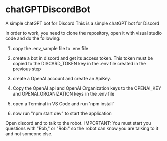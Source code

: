 # chatGPTDiscordBot
A simple chatGPT bot for Discord
This is a simple chatGPT bot for Discord

In order to work, you need to clone the repository, open it with visual studio code and do the following:

1) copy the .env_sample file to .env file

2) create a bot in discord and get its access token. This token must be copied to the DISCARD_TOKEN key in the .env file created in the previous step

3) create a OpenAI account and create an ApiKey. 

4) Copy the OpenAI api and OpenAI Organization keys to the OPENAI_KEY and OPENAI_ORGANIZATION keys in the .env file

5) open a Terminal in VS Code and run 'npm install'

6) now run "npm start dev" to start the application

Open discord and to talk to the robot. IMPORTANT: You must start you questions with "Rob," or "Rob:" so the robot can know you are talking to it and not someone else.


